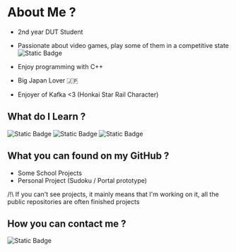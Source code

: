 # About Me ?

- 2nd year DUT Student
- Passionate about video games, play some of them in a competitive state ![Static Badge](https://img.shields.io/badge/Switch-red?logo=nintendoswitch)

- Enjoy programming with C++
- Big Japan Lover 🇯🇵
- Enjoyer of Kafka <3 (Honkai Star Rail Character)

## What do I Learn ?

![Static Badge](https://img.shields.io/badge/C%2B%2B-blue?logo=cplusplus)
![Static Badge](https://img.shields.io/badge/JavaScript-yellow?logo=javascript)
![Static Badge](https://img.shields.io/badge/C-purple?logo=c)


## What you can found on my GitHub ?
- Some School Projects
- Personal Project (Sudoku / Portal prototype)

/!\ If you can't see projects, it mainly means that I'm working on it, all the public repositories are often finished projects

## How you can contact me ?
![Static Badge](https://img.shields.io/badge/vaporr-cyan?logo=discord)




